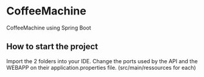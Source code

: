 # CoffeeMachine
CoffeeMachine using Spring Boot

## How to start the project
Import the 2 folders into your IDE.
Change the ports used by the API and the WEBAPP on their application.properties file. (src/main/ressources for each)

